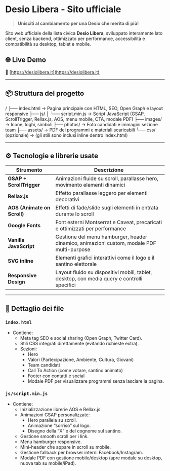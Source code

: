 # Desio Libera - Sito ufficiale

> **Unisciti al cambiamento per una Desio che merita di più!**

Sito web ufficiale della lista civica **Desio Libera**, sviluppato interamente lato client, senza backend, ottimizzato per performance, accessibilità e compatibilità su desktop, tablet e mobile.

## 🌐 Live Demo

🔗 [https://desiolibera.it](https://desiolibera.it)

---

## 📦 Struttura del progetto

/
├── index.html → Pagina principale con HTML, SEO, Open Graph e layout responsive
├── js/
│ └── script.min.js → Script JavaScript (GSAP, ScrollTrigger, Rellax.js, AOS, menu mobile, CTA, modale PDF)
├── images/ → Icone, loghi, simboli
├── photos/ → Foto candidati e immagini sezione team
├── assets/ → PDF dei programmi e materiali scaricabili
└── css/ (opzionale) → (gli stili sono inclusi inline dentro index.html)


---

## ⚙️ Tecnologie e librerie usate

| Strumento            | Descrizione                                                                                          |
|----------------------|-----------------------------------------------------------------------------------------------------|
| **GSAP + ScrollTrigger** | Animazioni fluide su scroll, parallasse hero, movimento elementi dinamici                          |
| **Rellax.js**            | Effetto parallasse leggero per elementi decorativi                                                |
| **AOS (Animate on Scroll)** | Effetti di fade/slide sugli elementi in entrata durante lo scroll                              |
| **Google Fonts**         | Font esterni Montserrat e Caveat, precaricati e ottimizzati per performance                       |
| **Vanilla JavaScript**   | Gestione del menu hamburger, header dinamico, animazioni custom, modale PDF multi-purpose         |
| **SVG inline**           | Elementi grafici interattivi come il logo e il santino elettorale                                 |
| **Responsive Design**    | Layout fluido su dispositivi mobili, tablet, desktop, con media query e controlli specifici       |

---

## 📂 Dettaglio dei file

### `index.html`

- Contiene:
  - Meta tag SEO e social sharing (Open Graph, Twitter Card).
  - Stili CSS integrati direttamente (evitando richieste extra).
  - Sezioni:
    - Hero
    - Valori (Partecipazione, Ambiente, Cultura, Giovani)
    - Team candidati
    - Call To Action (come votare, santino animato)
    - Footer con contatti e social
    - Modale PDF per visualizzare programmi senza lasciare la pagina.

### `js/script.min.js`

- Contiene:
  - Inizializzazione librerie AOS e Rellax.js.
  - Animazioni GSAP personalizzate:
    - Hero parallela su scroll.
    - Animazione “sorriso” sul logo.
    - Disegno della “X” e del cognome sul santino.
  - Gestione smooth scroll per i link.
  - Menu hamburger responsive.
  - Mini-header che appare in scroll su mobile.
  - Gestione fallback per browser interni Facebook/Instagram.
  - Modale PDF con gestione mobile/desktop (apre modale su desktop, nuova tab su mobile/iPad).
